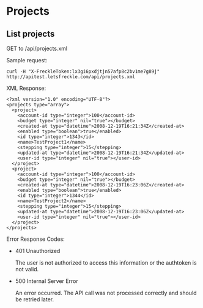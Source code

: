 ---
---
Projects
========

List projects
------------------

GET to /api/projects.xml

Sample request:

    curl -H "X-FreckleToken:lx3gi6pxdjtjn57afp8c2bv1me7g89j" http://apitest.letsfreckle.com/api/projects.xml

XML Response:

    <?xml version="1.0" encoding="UTF-8"?>
    <projects type="array">
      <project>
        <account-id type="integer">100</account-id>
        <budget type="integer" nil="true"></budget>
        <created-at type="datetime">2008-12-19T16:21:34Z</created-at>
        <enabled type="boolean">true</enabled>
        <id type="integer">1343</id>
        <name>TestProject1</name>
        <stepping type="integer">15</stepping>
        <updated-at type="datetime">2008-12-19T16:21:34Z</updated-at>
        <user-id type="integer" nil="true"></user-id>
      </project>
      <project>
        <account-id type="integer">100</account-id>
        <budget type="integer" nil="true"></budget>
        <created-at type="datetime">2008-12-19T16:23:06Z</created-at>
        <enabled type="boolean">true</enabled>
        <id type="integer">1344</id>
        <name>TestProject2</name>
        <stepping type="integer">15</stepping>
        <updated-at type="datetime">2008-12-19T16:23:06Z</updated-at>
        <user-id type="integer" nil="true"></user-id>
      </project>
    </projects>

Error Response Codes:

  * 401 Unauthorized

    The user is not authorized to access this information or the authtoken is not valid.

  * 500 Internal Server Error

    An error occurred. The API call was not processed correctly and should be retried later.

